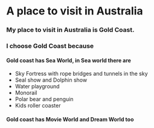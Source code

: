 # A place to visit in Australia

### My place to visit in Australia is Gold Coast.

### I choose Gold Coast because

#### Gold coast has Sea World, in Sea world there are
* Sky Fortress with rope bridges and tunnels in the sky
* Seal show and Dolphin show
* Water playground
* Monorail
* Polar bear and penguin
* Kids roller coaster

#### Gold coast has Movie World and Dream World too


